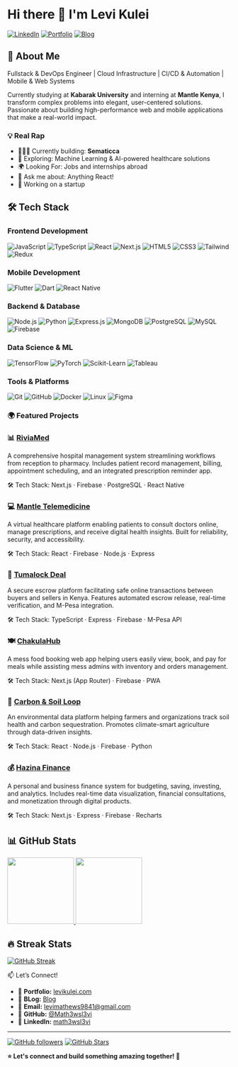 # Hi there 👋 I'm Levi Kulei

<div align="left">
  
[![LinkedIn](https://img.shields.io/badge/LinkedIn-0077B5?style=for-the-badge&logo=linkedin&logoColor=white)](https://www.linkedin.com/in/levi-mathews-math3wsl3vi/)
[![Portfolio](https://img.shields.io/badge/Portfolio-FF5722?style=for-the-badge&logo=todoist&logoColor=white)](https://levi-kulei.vercel.app/)
[![Blog](https://img.shields.io/badge/Blog-0A0A0A?style=for-the-badge&logo=dev.to&logoColor=white)](https://dev.to/math3wsl3vi/)

</div>

## 🚀 About Me

Fullstack & DevOps Engineer | Cloud Infrastructure | CI/CD & Automation | Mobile & Web Systems

Currently studying at **Kabarak University** and interning at **Mantle Kenya**, I transform complex problems into elegant, user-centered solutions. Passionate about building high-performance web and mobile applications that make a real-world impact.

### 💡 Real Rap
- 👨🏻‍💻 Currently building: **Sematicca**
- 🤖 Exploring: Machine Learning & AI-powered healthcare solutions
- 🌍 Looking For: Jobs and internships abroad
- 💬 Ask me about: Anything React!
- 🚀 Working on a startup


## 🛠️ Tech Stack

### Frontend Development
![JavaScript](https://img.shields.io/badge/JavaScript-F7DF1E?style=for-the-badge&logo=javascript&logoColor=black)
![TypeScript](https://img.shields.io/badge/TypeScript-007ACC?style=for-the-badge&logo=typescript&logoColor=white)
![React](https://img.shields.io/badge/React-20232A?style=for-the-badge&logo=react&logoColor=61DAFB)
![Next.js](https://img.shields.io/badge/Next.js-000000?style=for-the-badge&logo=nextdotjs&logoColor=white)
![HTML5](https://img.shields.io/badge/HTML5-E34F26?style=for-the-badge&logo=html5&logoColor=white)
![CSS3](https://img.shields.io/badge/CSS3-1572B6?style=for-the-badge&logo=css3&logoColor=white)
![Tailwind](https://img.shields.io/badge/Tailwind_CSS-38B2AC?style=for-the-badge&logo=tailwind-css&logoColor=white)
![Redux](https://img.shields.io/badge/Redux-593D88?style=for-the-badge&logo=redux&logoColor=white)

### Mobile Development
![Flutter](https://img.shields.io/badge/Flutter-02569B?style=for-the-badge&logo=flutter&logoColor=white)
![Dart](https://img.shields.io/badge/Dart-0175C2?style=for-the-badge&logo=dart&logoColor=white)
![React Native](https://img.shields.io/badge/React_Native-20232A?style=for-the-badge&logo=react&logoColor=61DAFB)

### Backend & Database
![Node.js](https://img.shields.io/badge/Node.js-43853D?style=for-the-badge&logo=node.js&logoColor=white)
![Python](https://img.shields.io/badge/Python-3776AB?style=for-the-badge&logo=python&logoColor=white)
![Express.js](https://img.shields.io/badge/Express.js-404D59?style=for-the-badge)
![MongoDB](https://img.shields.io/badge/MongoDB-4EA94B?style=for-the-badge&logo=mongodb&logoColor=white)
![PostgreSQL](https://img.shields.io/badge/PostgreSQL-316192?style=for-the-badge&logo=postgresql&logoColor=white)
![MySQL](https://img.shields.io/badge/MySQL-00000F?style=for-the-badge&logo=mysql&logoColor=white)
![Firebase](https://img.shields.io/badge/Firebase-039BE5?style=for-the-badge&logo=Firebase&logoColor=white)

### Data Science & ML
![TensorFlow](https://img.shields.io/badge/TensorFlow-FF6F00?style=for-the-badge&logo=tensorflow&logoColor=white)
![PyTorch](https://img.shields.io/badge/PyTorch-EE4C2C?style=for-the-badge&logo=pytorch&logoColor=white)
![Scikit-Learn](https://img.shields.io/badge/scikit--learn-F7931E?style=for-the-badge&logo=scikit-learn&logoColor=white)
![Tableau](https://img.shields.io/badge/Tableau-E97627?style=for-the-badge&logo=Tableau&logoColor=white)

### Tools & Platforms
![Git](https://img.shields.io/badge/Git-F05032?style=for-the-badge&logo=git&logoColor=white)
![GitHub](https://img.shields.io/badge/GitHub-100000?style=for-the-badge&logo=github&logoColor=white)
![Docker](https://img.shields.io/badge/Docker-2496ED?style=for-the-badge&logo=docker&logoColor=white)
![Linux](https://img.shields.io/badge/Linux-FCC624?style=for-the-badge&logo=linux&logoColor=black)
![Figma](https://img.shields.io/badge/Figma-F24E1E?style=for-the-badge&logo=figma&logoColor=white)

### 🌍 Featured Projects
### 📊 [RiviaMed](https://riviamedsystem.vercel.app/)
A comprehensive hospital management system streamlining workflows from reception to pharmacy. Includes patient record management, billing, appointment scheduling, and an integrated prescription reminder app.

🛠️ Tech Stack: Next.js · Firebase · PostgreSQL · React Native




### 💻  [Mantle Telemedicine](https://mantle-telemedicine.vercel.app/)
A virtual healthcare platform enabling patients to consult doctors online, manage prescriptions, and receive digital health insights. Built for reliability, security, and accessibility.

🛠️ Tech Stack: React · Firebase · Node.js · Express



### 🤝 [Tumalock Deal](https://www.tumalock.com/)
A secure escrow platform facilitating safe online transactions between buyers and sellers in Kenya. Features automated escrow release, real-time verification, and M-Pesa integration.

🛠️ Tech Stack: TypeScript · Express · Firebase · M-Pesa API


### 🍽️ [ ChakulaHub](https://www.chakulahub.co.ke/)
A mess food booking web app helping users easily view, book, and pay for meals while assisting mess admins with inventory and orders management.

🛠️ Tech Stack: Next.js (App Router) · Firebase · PWA




### 🌿 [ Carbon & Soil Loop](https://www.carbonsoil.africa/)
An environmental data platform helping farmers and organizations track soil health and carbon sequestration. Promotes climate-smart agriculture through data-driven insights.

🛠️ Tech Stack: React · Node.js · Firebase · Python


### 💰 [Hazina Finance](https://hazina-financial-app.vercel.app/)
A personal and business finance system for budgeting, saving, investing, and analytics. Includes real-time data visualization, financial consultations, and monetization through digital products.

🛠️ Tech Stack: Next.js · Express · Firebase · Recharts




## 📊 GitHub Stats

<div align="left">

<a href="https://github.com/Math3wsl3vi">
  <img src="https://github-readme-stats.vercel.app/api?username=Math3wsl3vi&show_icons=true&theme=tokyonight&hide_border=true&count_private=true" height="150"/>
</a>
<a href="https://github.com/Math3wsl3vi">
  <img src="https://github-readme-stats.vercel.app/api/top-langs/?username=Math3wsl3vi&layout=compact&theme=tokyonight&hide_border=true&langs_count=8" height="150"/>
</a>

</div>


## 🔥 Streak Stats

<div align="left">
  
[![GitHub Streak](https://github-readme-streak-stats.herokuapp.com/?user=Math3wsl3vi&theme=tokyonight&hide_border=true)](https://git.io/streak-stats)

</div>

 
📫 Let’s Connect!
- 💼 **Portfolio:** [levikulei.com](levi-kulei.vercel.app)
- 💼 **BLog:** [Blog](https://dev.to/math3wsl3vi/)
- 📧 **Email:** [levimathews9841@gmail.com](mailto:levimathews9841@gmail.com)
- 🔗 **GitHub:** [@Math3wsl3vi](https://github.com/Math3wsl3vi)
- 💼 **LinkedIn:** [math3wsl3vi](https://www.linkedin.com/in/levi-mathews-math3wsl3vi/)
---

<div align="left">
  
[![GitHub followers](https://img.shields.io/github/followers/Math3wsl3vi?style=for-the-badge&color=blue)](https://github.com/Math3wsl3vi)
[![GitHub Stars](https://img.shields.io/github/stars/Math3wsl3vi?style=for-the-badge&color=yellow)](https://github.com/Math3wsl3vi)

**⭐ Let's connect and build something amazing together! 🚀**

</div>
